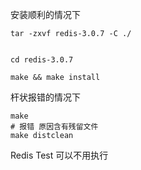 
安装顺利的情况下
```
tar -zxvf redis-3.0.7 -C ./


cd redis-3.0.7

make && make install

```

杆状报错的情况下

```
make
# 报错 原因含有残留文件
make distclean

```

Redis Test 可以不用执行


